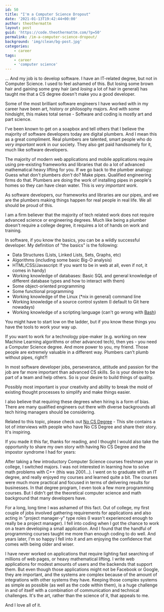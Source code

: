 ```yaml
---
id: 50
title: "I'm a Computer Science Dropout"
date: '2021-01-13T19:42:44+00:00'
author: theothermattm
layout: post
guid: 'https://code.theothermattm.com/?p=50'
permalink: /im-a-computer-science-dropout/
background: 'img/clean/bg-post.jpg'
categories:
    - career
tags:
    - career
    - 'computer science'
---
```


<!-- wp:paragraph -->
<p>... And my job is to develop software. I have an IT-related degree, but not in Computer Science.  I used to feel ashamed of this.  But losing some brown hair and gaining some grey hair (and <em>losing</em> a lot of hair in general) has taught me that a CS degree doesn't make you a good developer.</p>
<!-- /wp:paragraph -->

<!-- wp:paragraph -->
<p>Some of the most brilliant software engineers I have worked with in my career have been art, history or philosophy majors.  And with some hindsight, this makes total sense - Software and coding is mostly art and part science.  </p>
<!-- /wp:paragraph -->

<!-- wp:paragraph -->
<p>I've been known to get on a soapbox and tell others that I believe the majority of software developers today are digital plumbers.  And I mean this as a great compliment.  Real plumbers are talented, smart people who do <em>very important work</em> in our society.  They also get paid handsomely for it, much like software developers.</p>
<!-- /wp:paragraph -->

<!-- wp:paragraph -->
<p>The majority of modern web applications and mobile applications require using pre-existing frameworks and libraries that do a lot of advanced mathematical heavy lifting for you.  If we go back to the plumber analogy:  Guess what don't plumbers <em>don't</em> do? Make pipes. Qualified engineering firms do that. Plumbers are doing the work of installing pipes in people's homes so they can have clean water. This is <em>very important work</em>.</p>
<!-- /wp:paragraph -->

<!-- wp:paragraph -->
<p>As software developers, our frameworks and libraries are our pipes, and we are the plumbers making things happen for real people in real life.  We all should be proud of this.</p>
<!-- /wp:paragraph -->

<!-- wp:paragraph -->
<p>I am a firm believer that the majority of tech related work does not require advanced science or engineering degrees.  Much like being a plumber doesn't require a college degree, it requires a lot of hands on work and training.  </p>
<!-- /wp:paragraph -->

<!-- wp:paragraph -->
<p>In software, if you know the basics, you can be a wildly successful developer.  My definition of "the basics" is the following:</p>
<!-- /wp:paragraph -->

<!-- wp:list -->
<ul><li>Data Structures (Lists, Linked Lists, Sets, Graphs, etc)</li><li>Algorithms (including some basic Big-O analysis)</li><li>HTML/CSS/Javascript:  If you want to be in web at all, even if not, it comes in handy)</li><li>Working knowledge of databases: Basic SQL and general knowledge of different database types and how to interact with them)</li><li>Some object-oriented programming</li><li>Some functional programming</li><li>Working knowledge of the Linux (*nix in general) command line</li><li>Working knowledge of a source control system (I default to Git here nowadays)</li><li>Working knowledge of a scripting language (can't go wrong with <a href="http://robertmuth.blogspot.com/2012/08/better-bash-scripting-in-15-minutes.html">Bash</a>)</li></ul>
<!-- /wp:list -->

<!-- wp:paragraph -->
<p>You might have to start low on the ladder, but if you know these things you have the tools to work your way up. </p>
<!-- /wp:paragraph -->

<!-- wp:paragraph -->
<p>If you want to work for a technology pipe-maker (e.g. working on new Machine Learning algorithms or other advanced tech), then yes - you need a Computer Science degree.  And more power to you, my friend.  Those people are extremely valuable in a different way.  Plumbers can't plumb without pipes, right?!</p>
<!-- /wp:paragraph -->

<!-- wp:paragraph -->
<p>In most software developer jobs, perseverance, attitude and passion for the job are far more important than advanced CS skills.  So is your desire to be part of a team and help others.  So is your desire to build things of quality.</p>
<!-- /wp:paragraph -->

<!-- wp:paragraph -->
<p>Possibly most important is your creativity and ability to break the mold of existing thought processes to simplify and make things easier.</p>
<!-- /wp:paragraph -->

<!-- wp:paragraph -->
<p>I also believe that requiring these degrees when hiring is a form of bias.  There are many qualified engineers out there with diverse backgrounds all tech hiring managers should be considering.</p>
<!-- /wp:paragraph -->

<!-- wp:paragraph -->
<p>Related to this topic, please check out <a rel="noreferrer noopener" href="https://www.nocsdegree.com/" target="_blank">No CS Degree</a> - This site contains a lot of interviews with people who have No CS Degree and share their story. It's inspiring.</p>
<!-- /wp:paragraph -->

<!-- wp:paragraph -->
<p>If you made it this far, thanks for reading, and I thought I would also take the opportunity to share my own story with having No CS Degree and the impostor syndrome I had for years:</p>
<!-- /wp:paragraph -->

<!-- wp:paragraph -->
<p>After taking a few introductory Computer Science courses freshman year in college, I switched majors. I was not interested in learning how to solve math problems with C++ (this was 2001...). I went on to graduate with an IT degree, and really enjoyed my courses and learned quite a bit. The courses were much more practical and focused in terms of delivering results for businesses. In that degree program, I even took a few more programming courses. But I didn't get the theoretical computer science and math background that many developers have.</p>
<!-- /wp:paragraph -->

<!-- wp:paragraph -->
<p>For a long, long time I was ashamed of this fact. Out of college, my first couple of jobs involved gathering requirements for applications and also acting in "project manager-y" type roles (I wasn't experienced enough to really be a project manager). I fell into coding when I got the chance to work on a team developing a small application. And I found that the handful of programming courses taught me more than enough coding to do well.  And years later, I'm so happy I fell into it and am enjoying the confidence that comes with being older and wiser.</p>
<!-- /wp:paragraph -->

<!-- wp:paragraph -->
<p>I have never worked on applications that require lighting fast searching of millions of web pages, or heavy mathematical lifting. I write web applications for modest amounts of users and the backends that support them. But even though those applications might not be Facebook or Google, they are important, and the systems are complex because of the amount of integrations with other systems they have.   Keeping those complex systems as simple as possible (as well as the code within them), is a huge challenge in and of itself with a combination of communication and technical challenges.  It's the art, rather than the science of it, that appeals to me.</p>
<!-- /wp:paragraph -->

<!-- wp:paragraph -->
<p>And I love all of it.</p>
<!-- /wp:paragraph -->

<!-- wp:paragraph -->
<p></p>
<!-- /wp:paragraph -->